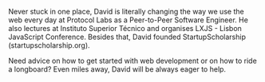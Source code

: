 Never stuck in one place, David is literally changing the way we use the web every day at Protocol Labs as a Peer-to-Peer Software Engineer. He also lectures at Instituto Superior Técnico and organises LXJS - Lisbon JavaScript Conference. Besides that, David founded StartupScholarship (startupscholarship.org).

Need advice on how to get started with web development or on how to ride a longboard? Even miles away, David will be always eager to help.
